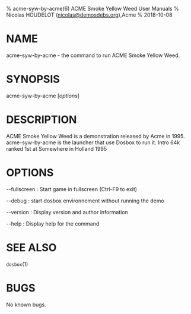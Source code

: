 % acme-syw-by-acme(6) ACME Smoke Yellow Weed User Manuals
% Nicolas HOUDELOT (nicolas@demosdebs.org),Acme
% 2018-10-08

# NAME
acme-syw-by-acme - the command to run ACME Smoke Yellow Weed.

# SYNOPSIS
acme-syw-by-acme [*options*]

# DESCRIPTION
ACME Smoke Yellow Weed is a demonstration released by Acme in 1995.
acme-syw-by-acme is the launcher that use Dosbox to run it.
Intro 64k ranked 1st at Somewhere in Holland 1995

# OPTIONS
\--fullscreen
:   Start game in fullscreen (Ctrl-F9 to exit)

\--debug
:   start dosbox environnement without running the demo

\--version
:   Display version and author information

\--help
:   Display help for the command

# SEE ALSO
`dosbox`(1)

# BUGS
No known bugs.
